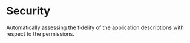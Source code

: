 # Security

Automatically assessing the fidelity of the application descriptions with respect to the permissions.
